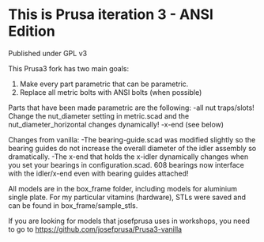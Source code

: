 # This is Prusa iteration 3 - ANSI Edition
Published under GPL v3

This Prusa3 fork has two main goals:

1. Make every part parametric that can be parametric.
2. Replace all metric bolts with ANSI bolts (when possible)

Parts that have been made parametric are the following:
  -all nut traps/slots! Change the nut_diameter setting in metric.scad and the nut_diameter_horizontal changes dynamically!
  -x-end (see below)
  
Changes from vanilla:
  -The bearing-guide.scad was modified slightly so the bearing guides do not increase the overall diameter of the idler assembly so dramatically.
  -The x-end that holds the x-idler dynamically changes when you set your bearings in configuration.scad. 608 bearings now interface with the idler/x-end even with bearing guides attached!

All models are in the box_frame folder, including models for aluminium single plate. For my particular vitamins (hardware), STLs were saved and can be found in box_frame/sample_stls.

If you are looking for models that josefprusa uses in workshops, you need to go to https://github.com/josefprusa/Prusa3-vanilla
